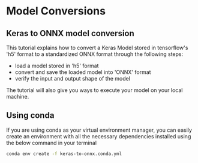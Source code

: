 <!-- Copyright (C) Siemens AG 2021. All Rights Reserved. -->

# Model Conversions

## Keras to ONNX model conversion

This tutorial explains how to convert a Keras Model stored in tensorflow's 'h5' format to a standardized ONNX format through the following steps:

* load a model stored in 'h5' format
* convert and save the loaded model into 'ONNX' format
* verify the input and output shape of the model

The tutorial will also give you ways to execute your model on your local machine.

## Using conda

If you are using conda as your virtual environment manager, you can easily create an environment with all the necessary dependencies installed using the below command in your terminal

```bash
conda env create -f keras-to-onnx.conda.yml
```
